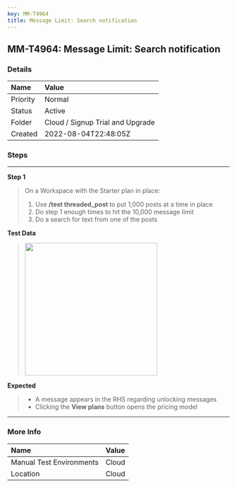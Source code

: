 ```yaml
---
key: MM-T4964
title: Message Limit: Search notification
---
```


## MM-T4964: Message Limit: Search notification

### Details

| Name     | Value                            |
| :------- | :------------------------------- |
| Priority | Normal                           |
| Status   | Active                           |
| Folder   | Cloud / Signup Trial and Upgrade |
| Created  | 2022-08-04T22:48:05Z             |

### Steps

<hr/>

**Step 1**

> <article>On a Workspace with the Starter plan in place:<ol><li>Use <strong>/test threaded_post </strong>to put 1,000 posts at a time in place</li><li>Do step 1 enough times to hit the 10,000 message limit</li><li>Do a search for text from one of the posts</li></ol></article>

**Test Data**

> <article><img src="https://smartbear-tm4j-prod-us-west-2-attachment-rich-text.s3.us-west-2.amazonaws.com/embedded-f3277290f945470c4add5d21ef3dc7ca7b74388fc7152bfb6b99ae58c66a95a8-1659653329402-1659653329401.png" style="width:300px" class="fr-fil fr-dib" /><br /></article>

**Expected**

> <article><ul><li>A message appears in the RHS regarding unlocking messages</li><li>Clicking the <strong>View plans</strong> button opens the pricing model</li></ul></article>

<hr/>

### More Info

| Name                     | Value |
| :----------------------- | :---- |
| Manual Test Environments | Cloud |
| Location                 | Cloud |
